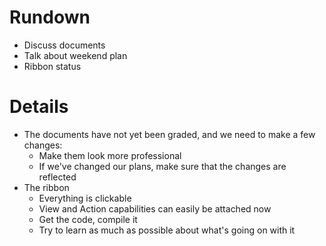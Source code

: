 # Rundown #

  * Discuss documents
  * Talk about weekend plan
  * Ribbon status


# Details #

  * The documents have not yet been graded, and we need to make a few changes:
    * Make them look more professional
    * If we've changed our plans, make sure that the changes are reflected
  * The ribbon
    * Everything is clickable
    * View and Action capabilities can easily be attached now
    * Get the code, compile it
    * Try to learn as much as possible about what's going on with it